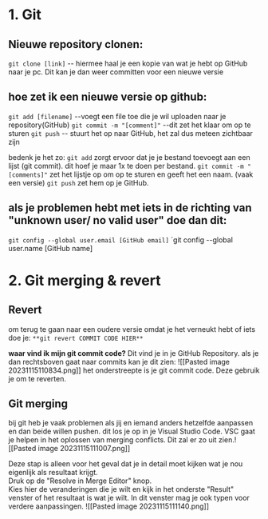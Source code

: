 # 1. Git
## Nieuwe repository clonen:

`git clone [link]` -- hiermee haal je een kopie van wat je hebt op GitHub naar je pc. Dit kan je dan weer committen voor een nieuwe versie

## hoe zet ik een nieuwe versie op github:

`git add [filename]` --voegt een file toe die je wil uploaden naar je repository(GitHub) 
`git commit -m "[comment]"` --dit zet het klaar om op te sturen 
`git push` -- stuurt het op naar GitHub, het zal dus meteen zichtbaar zijn 

bedenk je het zo: 
`git add` zorgt ervoor dat je je bestand toevoegt aan een lijst (git commit). dit hoef je maar 1x te doen per bestand. 
`git commit -m "[comments]"` zet het lijstje op om op te sturen en geeft het een naam. (vaak een versie) 
`git push` zet hem op je GitHub.

## als je problemen hebt met iets in de richting van "unknown user/ no valid user" doe dan dit:

`git config --global user.email [GitHub email]` 
`git config --global user.name [GitHub name]

# 2. Git merging & revert
## Revert
om terug te gaan naar een oudere versie omdat je het verneukt hebt of iets doe je: `**git revert COMMIT CODE HIER**`

**waar vind ik mijn git commit code?**
Dit vind je in je GitHub Repository. als je dan rechtsboven gaat naar commits kan je dit zien:
![[Pasted image 20231115110834.png]]
het onderstreepte is je git commit code. Deze gebruik je om te reverten.
## Git merging
bij git heb je vaak problemen als jij en iemand anders hetzelfde aanpassen en dan beide willen pushen. dit los je op in je Visual Studio Code. VSC gaat je helpen in het oplossen van merging conflicts. Dit zal er zo uit zien.![[Pasted image 20231115111007.png]]

Deze stap is alleen voor het geval dat je in detail moet kijken wat je nou eigenlijk als resultaat krijgt.  
Druk op de "Resolve in Merge Editor" knop.  
Kies hier de veranderingen die je wilt en kijk in het onderste "Result" venster of het resultaat is wat je wilt. In dit venster mag je ook typen voor verdere aanpassingen.
![[Pasted image 20231115111140.png]]
